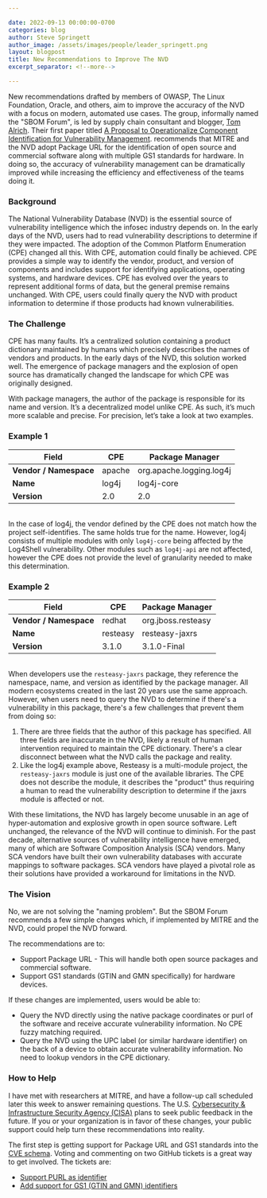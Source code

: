 ```yaml
---

date: 2022-09-13 00:00:00-0700
categories: blog
author: Steve Springett
author_image: /assets/images/people/leader_springett.png
layout: blogpost
title: New Recommendations to Improve The NVD
excerpt_separator: <!--more-->

---
```


New recommendations drafted by members of OWASP, The Linux Foundation, Oracle, and others, aim to improve the 
accuracy of the NVD with a focus on modern, automated use cases. The group, informally named the "SBOM Forum", is led by
supply chain consultant and blogger, [Tom Alrich](https://www.linkedin.com/in/tom-alrich-6314055/). Their first paper 
titled [A Proposal to Operationalize Component Identification for Vulnerability Management](/assets/files/posts/A%20Proposal%20to%20Operationalize%20Component%20Identification%20for%20Vulnerability%20Management.pdf).
recommends that MITRE and the NVD adopt Package URL for the identification of open source and commercial software along
with multiple GS1 standards for hardware. In doing so, the accuracy of vulnerability management can be dramatically
improved while increasing the efficiency and effectiveness of the teams doing it.

<!--more-->

### Background
The National Vulnerability Database (NVD) is the essential source of vulnerability intelligence which the infosec 
industry depends on. In the early days of the NVD, users had to read vulnerability descriptions to determine if they 
were impacted. The adoption of the Common Platform Enumeration (CPE) changed all this. With CPE, automation could 
finally be achieved. CPE provides a simple way to identify the vendor, product, and version of components and includes 
support for identifying applications, operating systems, and hardware devices. CPE has evolved over the years to 
represent additional forms of data, but the general premise remains unchanged. With CPE, users could finally query the 
NVD with product information to determine if those products had known vulnerabilities.

### The Challenge
CPE has many faults. It’s a centralized solution containing a product dictionary maintained by humans which precisely 
describes the names of vendors and products. In the early days of the NVD, this solution worked well. The emergence of 
package managers and the explosion of open source has dramatically changed the landscape for which CPE was originally 
designed.

With package managers, the author of the package is responsible for its name and version. It’s a decentralized model 
unlike CPE. As such, it’s much more scalable and precise. For precision, let’s take a look at two examples.

### Example 1

<div class="article-table"></div>

| Field       | CPE   | Package Manager        | 
| ----------- |-------|------------------------|
| **Vendor / Namespace** | apache | org.apache.logging.log4j |
| **Name**   | log4j | log4j-core |
| **Version**  | 2.0   | 2.0 |


In the case of log4j, the vendor defined by the CPE does not match how the project self-identifies. The same holds true
for the name. However, log4j consists of multiple modules with only `log4j-core` being affected by the Log4Shell 
vulnerability. Other modules such as `log4j-api` are not affected, however the CPE does not provide the level
of granularity needed to make this determination. 

### Example 2

<div class="article-table"></div>

| Field       | CPE         | Package Manager | 
| ----------- | ----------- | --------------- |
| **Vendor / Namespace** | redhat | org.jboss.resteasy |
| **Name**   | resteasy | resteasy-jaxrs |
| **Version**  | 3.1.0 | 3.1.0-Final |


When developers use the `resteasy-jaxrs` package, they reference the namespace, name, and version as identified by the
package manager. All modern ecosystems created in the last 20 years use the same approach. However, when users need to
query the NVD to determine if there's a vulnerability in this package, there's a few challenges that prevent them from 
doing so:

1. There are three fields that the author of this package has specified. All three fields are inaccurate in the NVD, likely a result of human intervention required to maintain the CPE dictionary. There's a clear disconnect between what the NVD calls the package and reality.
2. Like the log4j example above, Resteasy is a multi-module project, the `resteasy-jaxrs` module is just one of the available libraries. The CPE does not describe the module, it describes the "product" thus requiring a human to read the vulnerability description to determine if the jaxrs module is affected or not.

With these limitations, the NVD has largely become unusable in an age of hyper-automation and explosive growth in open 
source software. Left unchanged, the relevance of the NVD will continue to diminish. For the past decade, alternative 
sources of vulnerability intelligence have emerged, many of which are Software Composition Analysis (SCA) vendors. 
Many SCA vendors have built their own vulnerability databases with accurate mappings to software packages. SCA vendors 
have played a pivotal role as their solutions have provided a workaround for limitations in the NVD.

### The Vision
No, we are not solving the "naming problem". But the SBOM Forum recommends a few simple changes which, if implemented
by MITRE and the NVD, could propel the NVD forward.

The recommendations are to:

* Support Package URL - This will handle both open source packages and commercial software.
* Support GS1 standards (GTIN and GMN specifically) for hardware devices. 

If these changes are implemented, users would be able to:

* Query the NVD directly using the native package coordinates or purl of the software and receive accurate vulnerability information. No CPE fuzzy matching required.
* Query the NVD using the UPC label (or similar hardware identifier) on the back of a device to obtain accurate vulnerability information. No need to lookup vendors in the CPE dictionary.

### How to Help
I have met with researchers at MITRE, and have a follow-up call scheduled later this week to answer remaining questions.
The U.S. [Cybersecurity & Infrastructure Security Agency (CISA)](https://www.cisa.gov/) plans to seek public feedback 
in the future. If you or your organization is in favor of these changes, your public support could help turn these 
recommendations into reality.

The first step is getting support for Package URL and GS1 standards into the [CVE schema](https://github.com/CVEProject/cve-schema). 
Voting and commenting on two GitHub tickets is a great way to get involved. The tickets are:

* [Support PURL as identifier](https://github.com/CVEProject/cve-schema/issues/173)
* [Add support for GS1 (GTIN and GMN) identifiers](https://github.com/CVEProject/cve-schema/issues/194)

<style>
    .article-table + table { 
        width: 100%;
        margin-bottom: 2rem;
    }
</style>